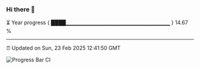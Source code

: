 ### Hi there 👋

⏳ Year progress { ████▁▁▁▁▁▁▁▁▁▁▁▁▁▁▁▁▁▁▁▁▁▁▁▁▁▁ } 14.67 %

---

⏰ Updated on Sun, 23 Feb 2025 12:41:50 GMT

![Progress Bar CI](https://github.com/DhruviPatel157/GitHub-Actions-Demo/workflows/Progress%20Bar%20CI/badge.svg)
